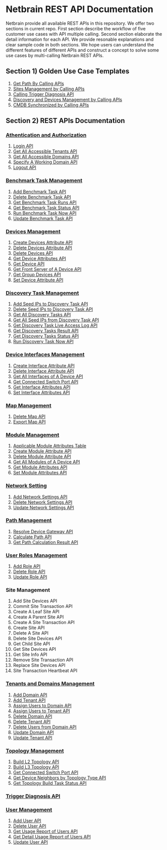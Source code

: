 
# Netbrain REST API Documentation
Netbrain provide all available REST APIs in this repository. We offer two sections in current repo. First section describe the workflow of five customer use cases with API multiple calling. Second section elaborate the detail information for each API. We provide resonable explanations and clear sample code in both sections. We hope users can understand the different features of different APIs and construct a concept to solve some use cases by multi-calling Netbrain REST APIs.  

## Section 1) Golden Use Case Templates
1) [Get Path By Calling APIs](https://github.com/Gongdai/REST_API_with_Markdown/blob/master/Golden%20Use%20Case%20Templates/Get%20Path%20By%20Calling%20APIs.md)<br>
2) [Sites Management by Calling APIs](https://github.com/Gongdai/REST_API_with_Markdown/blob/master/Golden%20Use%20Case%20Templates/Sites%20Management%20by%20Calling%20APIs.md)<br>
3) [Calling Trigger Diagnosis API](https://github.com/Gongdai/REST_API_with_Markdown/blob/master/Golden%20Use%20Case%20Templates/Calling%20Trigger%20Diagnosis%20API.md)<br>
4) [Discovery and Devices Management by Calling APIs](https://github.com/Gongdai/REST_API_with_Markdown/blob/master/Golden%20Use%20Case%20Templates/Discovery%20and%20Devices%20Management%20by%20Calling%20APIs.md)<br>
5) [CMDB Synchronized by Calling APIs](https://github.com/Gongdai/REST_API_with_Markdown/blob/master/Golden%20Use%20Case%20Templates/CMDB%20Synchronized%20by%20Calling%20APIs.md)

## Section 2) REST APIs Documentation

### [Athentication and Authorization](https://github.com/Gongdai/REST_API_with_Markdown/tree/master/REST%20APIs%20Documentation/Authentication%20and%20Authorization)
1) [Login API](https://github.com/Gongdai/REST_API_with_Markdown/blob/master/REST%20APIs%20Documentation/Authentication%20and%20Authorization/Login%20API.md)<br>
2) [Get All Accessible Tenants API](https://github.com/Gongdai/REST_API_with_Markdown/blob/master/REST%20APIs%20Documentation/Authentication%20and%20Authorization/Get%20All%20Accessible%20Tenants%20API.md)<br>
3) [Get All Accessible Domains API](https://github.com/Gongdai/REST_API_with_Markdown/blob/master/REST%20APIs%20Documentation/Authentication%20and%20Authorization/Get%20All%20Accessible%20Domains%20API.md)<br>
4) [Specify A Working Domain API](https://github.com/Gongdai/REST_API_with_Markdown/blob/master/REST%20APIs%20Documentation/Authentication%20and%20Authorization/Specify%20A%20Working%20Domain%20API.md)<br>
5) [Logout API](https://github.com/Gongdai/REST_API_with_Markdown/blob/master/REST%20APIs%20Documentation/Authentication%20and%20Authorization/Logout%20API.md)

### [Benchmark Task Management](https://github.com/Gongdai/REST_API_with_Markdown/tree/master/REST%20APIs%20Documentation/Benchmark%20Task%20Management)
1) [Add Benchmark Task API](https://github.com/Gongdai/REST_API_with_Markdown/blob/master/REST%20APIs%20Documentation/Benchmark%20Task%20Management/Add%20Benchmark%20Task%20API.md)<br>
2) [Delete Benchmark Task API](https://github.com/Gongdai/REST_API_with_Markdown/blob/master/REST%20APIs%20Documentation/Benchmark%20Task%20Management/Delete%20Benchmark%20Task%20API.md)<br>
3) [Get Benchmark Task Runs API](https://github.com/Gongdai/REST_API_with_Markdown/blob/master/REST%20APIs%20Documentation/Benchmark%20Task%20Management/Get%20Benchmark%20Task%20Runs%20API.md)<br>
4) [Get Benchmark Task Status API](https://github.com/Gongdai/REST_API_with_Markdown/blob/master/REST%20APIs%20Documentation/Benchmark%20Task%20Management/Get%20Benchmark%20Task%20Status%20API.md)<br>
5) [Run Benchmark Task Now API](https://github.com/Gongdai/REST_API_with_Markdown/blob/master/REST%20APIs%20Documentation/Benchmark%20Task%20Management/Run%20Benchmark%20Task%20Now%20API.md)<br>
6) [Update Benchmark Task API](https://github.com/Gongdai/REST_API_with_Markdown/blob/master/REST%20APIs%20Documentation/Benchmark%20Task%20Management/Update%20Benchmark%20Task%20API.md)

### [Devices Management](https://github.com/Gongdai/REST_API_with_Markdown/tree/master/REST%20APIs%20Documentation/Devices%20Management)
1) [Create Devices Attribute API](https://github.com/Gongdai/REST_API_with_Markdown/blob/master/REST%20APIs%20Documentation/Devices%20Management/Create%20Devices%20Attribute%20API.md)<br>
2) [Delete Devices Attribute API](https://github.com/Gongdai/REST_API_with_Markdown/blob/master/REST%20APIs%20Documentation/Devices%20Management/Delete%20Devices%20Attribute%20API.md)<br>
3) [Delete Devices API](https://github.com/Gongdai/REST_API_with_Markdown/blob/master/REST%20APIs%20Documentation/Devices%20Management/Delete%20Devices%20API.md)<br>
4) [Get Device Attributes API](https://github.com/Gongdai/REST_API_with_Markdown/blob/master/REST%20APIs%20Documentation/Devices%20Management/Get%20Device%20Attributes%20API.md)<br>
5) [Get Device API](https://github.com/Gongdai/REST_API_with_Markdown/blob/master/REST%20APIs%20Documentation/Devices%20Management/Get%20Device%20API.md)<br>
6) [Get Front Server of A Device API](https://github.com/Gongdai/REST_API_with_Markdown/blob/master/REST%20APIs%20Documentation/Devices%20Management/Get%20Front%20Server%20of%20A%20Device%20API.md)<br>
7) [Get Group Devices API](https://github.com/Gongdai/REST_API_with_Markdown/blob/master/REST%20APIs%20Documentation/Devices%20Management/Get%20Group%20Devices%20API.md)<br>
8) [Set Device Attribute API](https://github.com/Gongdai/REST_API_with_Markdown/blob/master/REST%20APIs%20Documentation/Devices%20Management/Set%20Device%20Attribute%20API.md)<br>

### [Discovery Task Management](https://github.com/Gongdai/REST_API_with_Markdown/tree/master/REST%20APIs%20Documentation/Discovery%20Task%20Management) 
1) [Add Seed IPs to Discovery Task API](https://github.com/Gongdai/REST_API_with_Markdown/blob/master/REST%20APIs%20Documentation/Discovery%20Task%20Management/Add%20Seed%20IPs%20to%20Discovery%20Task%20API.md)<br>
2) [Delete Seed IPs to Discovery Task API](https://github.com/Gongdai/REST_API_with_Markdown/blob/master/REST%20APIs%20Documentation/Discovery%20Task%20Management/Delete%20Seed%20IPs%20to%20Discovery%20Task%20API.md)<br>
3) [Get All Discovery Tasks API](https://github.com/Gongdai/REST_API_with_Markdown/blob/master/REST%20APIs%20Documentation/Discovery%20Task%20Management/Get%20All%20Discovery%20Tasks%20API.md)<br>
4) [Get All Seed IPs from Discovery Task API](https://github.com/Gongdai/REST_API_with_Markdown/blob/master/REST%20APIs%20Documentation/Discovery%20Task%20Management/Get%20All%20Seed%20IPs%20from%20Discovery%20Task%20API.md)<br>
5) [Get Discovery Task Live Access Log API](https://github.com/Gongdai/REST_API_with_Markdown/blob/master/REST%20APIs%20Documentation/Discovery%20Task%20Management/Get%20Discovery%20Task%20Live%20Access%20Log%20API.md)<br>
6) [Get Discovery Tasks Result API](https://github.com/Gongdai/REST_API_with_Markdown/blob/master/REST%20APIs%20Documentation/Discovery%20Task%20Management/Get%20Discovery%20Tasks%20Result%20API.md)<br>
7) [Get Discovery Tasks Status API](https://github.com/Gongdai/REST_API_with_Markdown/blob/master/REST%20APIs%20Documentation/Discovery%20Task%20Management/Get%20Discovery%20Tasks%20Status%20API.md)<br>
8) [Run Discovery Task Now API](https://github.com/Gongdai/REST_API_with_Markdown/blob/master/REST%20APIs%20Documentation/Discovery%20Task%20Management/Run%20Discovery%20Task%20Now%20API.md)

### [Device Interfaces Management](https://github.com/Gongdai/REST_API_with_Markdown/tree/master/REST%20APIs%20Documentation/Device%20Interfaces%20Management) 
1) [Create Interface Attribute API](https://github.com/Gongdai/REST_API_with_Markdown/blob/master/REST%20APIs%20Documentation/Device%20Interfaces%20Management/Create%20Interface%20Attribute%20API.md)<br>
2) [Delete Interface Attribute API](https://github.com/Gongdai/REST_API_with_Markdown/blob/master/REST%20APIs%20Documentation/Device%20Interfaces%20Management/Delete%20Interface%20Attribute%20API.md)<br>
3) [Get All Interfaces of A Device API](https://github.com/Gongdai/REST_API_with_Markdown/blob/master/REST%20APIs%20Documentation/Device%20Interfaces%20Management/Get%20All%20Interfaces%20of%20A%20Device%20API.md)<br>
4) [Get Connected Switch Port API](https://github.com/Gongdai/REST_API_with_Markdown/blob/master/REST%20APIs%20Documentation/Topology%20Management/Get%20Connected%20Switch%20Port%20API.md)<br>
5) [Get Interface Attributes API](https://github.com/Gongdai/REST_API_with_Markdown/blob/master/REST%20APIs%20Documentation/Device%20Interfaces%20Management/Get%20Interface%20Attributes%20API.md)<br>
6) [Set Interface Attributes API](https://github.com/Gongdai/REST_API_with_Markdown/blob/master/REST%20APIs%20Documentation/Device%20Interfaces%20Management/Set%20Interface%20Attributes%20API.md) 

### [Map Management](https://github.com/Gongdai/REST_API_with_Markdown/tree/master/REST%20APIs%20Documentation/Map%20Management) 
1) [Delete Map API](https://github.com/Gongdai/REST_API_with_Markdown/blob/master/REST%20APIs%20Documentation/Map%20Management/Delete%20Map%20API.md)<br>
2) [Export Map API](https://github.com/Gongdai/REST_API_with_Markdown/blob/master/REST%20APIs%20Documentation/Map%20Management/Export%20Map%20API.md)

### [Module Management](https://github.com/Gongdai/REST_API_with_Markdown/tree/master/REST%20APIs%20Documentation/Module%20Management)  
1) [Applicable Module Attributes Table](https://github.com/Gongdai/REST_API_with_Markdown/blob/master/REST%20APIs%20Documentation/Module%20Management/Applicable%20Module%20Attributes%20Table.md)<br>
2) [Create Module Attribute API](https://github.com/Gongdai/REST_API_with_Markdown/blob/master/REST%20APIs%20Documentation/Module%20Management/Create%20Module%20Attribute%20API.md)<br>
3) [Delete Module Attribute API](https://github.com/Gongdai/REST_API_with_Markdown/blob/master/REST%20APIs%20Documentation/Module%20Management/Delete%20Module%20Attribute%20API.md)<br>
4) [Get All Modules of A Device API](https://github.com/Gongdai/REST_API_with_Markdown/blob/master/REST%20APIs%20Documentation/Module%20Management/Get%20All%20Modules%20of%20A%20Device%20API.md)<br>
5) [Get Module Attributes API](https://github.com/Gongdai/REST_API_with_Markdown/blob/master/REST%20APIs%20Documentation/Module%20Management/Get%20Module%20Attributes%20API.md)<br>
6) [Set Module Attributes API](https://github.com/Gongdai/REST_API_with_Markdown/blob/master/REST%20APIs%20Documentation/Module%20Management/Set%20Module%20Attributes%20API.md)

### [Network Setting](https://github.com/Gongdai/REST_API_with_Markdown/tree/master/REST%20APIs%20Documentation/Network%20Setting) 
1) [Add Network Settings API](https://github.com/Gongdai/REST_API_with_Markdown/blob/master/REST%20APIs%20Documentation/Network%20Setting/Add%20Network%20Settings%20API.md)<br>
2) [Delete Network Settings API](https://github.com/Gongdai/REST_API_with_Markdown/blob/master/REST%20APIs%20Documentation/Network%20Setting/Delete%20Network%20Settings%20API.md)<br>
3) [Update Network Settings API](https://github.com/Gongdai/REST_API_with_Markdown/blob/master/REST%20APIs%20Documentation/Network%20Setting/Update%20Network%20Settings%20API.md)

### [Path Management](https://github.com/Gongdai/REST_API_with_Markdown/tree/master/REST%20APIs%20Documentation/Path%20Management)
1) [Resolve Device Gateway API](https://github.com/Gongdai/REST_API_with_Markdown/blob/master/REST%20APIs%20Documentation/Path%20Management/Resolve%20Device%20Gateway%20API.md)<br>
2) [Calculate Path API](https://github.com/Gongdai/REST_API_with_Markdown/blob/master/REST%20APIs%20Documentation/Path%20Management/Calculate%20Path%20API.md)<br>
3) [Get Path Calculation Result API](https://github.com/Gongdai/REST_API_with_Markdown/blob/master/REST%20APIs%20Documentation/Path%20Management/Get%20Path%20Calculation%20Result%20API.md)

### [User Roles Management](https://github.com/Gongdai/REST_API_with_Markdown/tree/master/REST%20APIs%20Documentation/User%20Roles%20Management)
1) [Add Role API](https://github.com/Gongdai/REST_API_with_Markdown/blob/master/REST%20APIs%20Documentation/User%20Roles%20Management/Add%20Role%20API.md)<br>
2) [Delete Role API](https://github.com/Gongdai/REST_API_with_Markdown/blob/master/REST%20APIs%20Documentation/User%20Roles%20Management/Delete%20Role%20API.md)<br>
3) [Update Role API](https://github.com/Gongdai/REST_API_with_Markdown/blob/master/REST%20APIs%20Documentation/User%20Roles%20Management/Update%20Role%20API.md)

### Site Management 
1) Add Site Devices API<br>
2) Commit Site Transaction API<br>
3) Create A Leaf Site API<br>
4) Create A Parent Site API<br>
5) Create A Site Transaction API<br>
6) Create Site API<br>
7) Delete A Site API<br>
8) Delete Site Devices API<br>
9) Get Child Site API<br>
10) Get Site Devices API<br>
11) Get Site Info API<br>
12) Remove Site Transaction API<br>
13) Replace Site Devices API<br>
14) Site Transaction Heartbeat API

### [Tenants and Domains Management](https://github.com/Gongdai/REST_API_with_Markdown/tree/master/REST%20APIs%20Documentation/Tenants%20and%20Domains%20Management) 
1) [Add Domain API](https://github.com/Gongdai/REST_API_with_Markdown/blob/master/REST%20APIs%20Documentation/Tenants%20and%20Domains%20Management/Add%20Domain%20API.md)<br>
2) [Add Tenant API](https://github.com/Gongdai/REST_API_with_Markdown/blob/master/REST%20APIs%20Documentation/Tenants%20and%20Domains%20Management/Add%20Tenant%20API.md)<br>
3) [Assign Users to Domain API](https://github.com/Gongdai/REST_API_with_Markdown/blob/master/REST%20APIs%20Documentation/Tenants%20and%20Domains%20Management/Assign%20Users%20to%20Domain%20API.md)<br>
4) [Assign Users to Tenant API](https://github.com/Gongdai/REST_API_with_Markdown/blob/master/REST%20APIs%20Documentation/Tenants%20and%20Domains%20Management/Assign%20Users%20to%20Tenant%20API.md)<br>
5) [Delete Domain API](https://github.com/Gongdai/REST_API_with_Markdown/blob/master/REST%20APIs%20Documentation/Tenants%20and%20Domains%20Management/Delete%20Domain%20API.md)<br>
6) [Delete Tenant API](https://github.com/Gongdai/REST_API_with_Markdown/blob/master/REST%20APIs%20Documentation/Tenants%20and%20Domains%20Management/Delete%20Tenant%20API.md)<br>
7) [Delete Users from Domain API](https://github.com/Gongdai/REST_API_with_Markdown/blob/master/REST%20APIs%20Documentation/Tenants%20and%20Domains%20Management/Delete%20Users%20from%20Domain%20API.md)<br>
8) [Update Domain API](https://github.com/Gongdai/REST_API_with_Markdown/blob/master/REST%20APIs%20Documentation/Tenants%20and%20Domains%20Management/Update%20Domain%20API.md)<br>
9) [Update Tenant API](https://github.com/Gongdai/REST_API_with_Markdown/blob/master/REST%20APIs%20Documentation/Tenants%20and%20Domains%20Management/Update%20Tenant%20API.md)

### [Topology Management](https://github.com/Gongdai/REST_API_with_Markdown/tree/master/REST%20APIs%20Documentation/Topology%20Management)
1) [Build L2 Topology API](https://github.com/Gongdai/REST_API_with_Markdown/blob/master/REST%20APIs%20Documentation/Topology%20Management/Build%20L2%20Topology%20API.md)<br>
2) [Build L3 Topology API](https://github.com/Gongdai/REST_API_with_Markdown/blob/master/REST%20APIs%20Documentation/Topology%20Management/Build%20L3%20Topology%20API.md)<br>
3) [Get Connected Switch Port API](https://github.com/Gongdai/REST_API_with_Markdown/blob/master/REST%20APIs%20Documentation/Topology%20Management/Get%20Connected%20Switch%20Port%20API.md)<br>
4) [Get Device Neighbors by Topology Type API](https://github.com/Gongdai/REST_API_with_Markdown/blob/master/REST%20APIs%20Documentation/Topology%20Management/Get%20Device%20Neighbors%20by%20Topology%20Type%20API.md)<br>
5) [Get Topology Build Task Status API](https://github.com/Gongdai/REST_API_with_Markdown/blob/master/REST%20APIs%20Documentation/Topology%20Management/Get%20Topology%20Build%20Task%20Status%20API.md)

### [Trigger Diagnosis API](https://github.com/Gongdai/REST_API_with_Markdown/blob/master/REST%20APIs%20Documentation/Trigger%20Diagnosis%20API/Trigger%20Diagnosis%20API.md)

### [User Management](https://github.com/Gongdai/REST_API_with_Markdown/tree/master/REST%20APIs%20Documentation/User%20Management)
1) [Add User API](https://github.com/Gongdai/REST_API_with_Markdown/blob/master/REST%20APIs%20Documentation/User%20Management/Add%20User%20API.md)<br>
2) [Delete User API](https://github.com/Gongdai/REST_API_with_Markdown/blob/master/REST%20APIs%20Documentation/User%20Management/Delete%20User%20API.md)<br>
3) [Get Usage Report of Users API](https://github.com/Gongdai/REST_API_with_Markdown/blob/master/REST%20APIs%20Documentation/User%20Management/Get%20Usage%20Report%20of%20Users%20API.md)<br>
4) [Get Detail Usage Report of Users API](https://github.com/Gongdai/REST_API_with_Markdown/blob/master/REST%20APIs%20Documentation/User%20Management/Get%20Detail%20Usage%20Report%20of%20Users%20API.md)<br>
5) [Update User API](https://github.com/Gongdai/REST_API_with_Markdown/blob/master/REST%20APIs%20Documentation/User%20Management/Update%20User%20API.md)




```python

```

